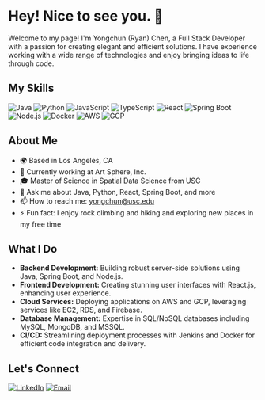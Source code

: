 # Hey! Nice to see you. 👋

Welcome to my page! I'm Yongchun (Ryan) Chen, a Full Stack Developer with a passion for creating elegant and efficient solutions. I have experience working with a wide range of technologies and enjoy bringing ideas to life through code.

## My Skills

![Java](https://img.shields.io/badge/Java-ED8B00?style=for-the-badge&logo=java&logoColor=white)
![Python](https://img.shields.io/badge/Python-3776AB?style=for-the-badge&logo=python&logoColor=white)
![JavaScript](https://img.shields.io/badge/JavaScript-323330?style=for-the-badge&logo=javascript&logoColor=F7DF1E)
![TypeScript](https://img.shields.io/badge/TypeScript-007ACC?style=for-the-badge&logo=typescript&logoColor=white)
![React](https://img.shields.io/badge/React-20232A?style=for-the-badge&logo=react&logoColor=61DAFB)
![Spring Boot](https://img.shields.io/badge/Spring%20Boot-6DB33F?style=for-the-badge&logo=spring-boot&logoColor=white)
![Node.js](https://img.shields.io/badge/Node.js-339933?style=for-the-badge&logo=nodedotjs&logoColor=white)
![Docker](https://img.shields.io/badge/Docker-2496ED?style=for-the-badge&logo=docker&logoColor=white)
![AWS](https://img.shields.io/badge/AWS-232F3E?style=for-the-badge&logo=amazon-aws&logoColor=white)
![GCP](https://img.shields.io/badge/GCP-4285F4?style=for-the-badge&logo=google-cloud&logoColor=white)

## About Me

- 🌍 Based in Los Angeles, CA
- 💼 Currently working at Art Sphere, Inc.
- 🎓 Master of Science in Spatial Data Science from USC
- 💬 Ask me about Java, Python, React, Spring Boot, and more
- 📫 How to reach me: yongchun@usc.edu
- ⚡ Fun fact: I enjoy rock climbing and hiking and exploring new places in my free time

## What I Do

- **Backend Development:** Building robust server-side solutions using Java, Spring Boot, and Node.js.
- **Frontend Development:** Creating stunning user interfaces with React.js, enhancing user experience.
- **Cloud Services:** Deploying applications on AWS and GCP, leveraging services like EC2, RDS, and Firebase.
- **Database Management:** Expertise in SQL/NoSQL databases including MySQL, MongoDB, and MSSQL.
- **CI/CD:** Streamlining deployment processes with Jenkins and Docker for efficient code integration and delivery.


## Let's Connect

[![LinkedIn](https://img.shields.io/badge/LinkedIn-0077B5?style=for-the-badge&logo=linkedin&logoColor=white)](https://www.linkedin.com/in/yongchun-chen)
[![Email](https://img.shields.io/badge/Email-D14836?style=for-the-badge&logo=gmail&logoColor=white)](mailto:yongchun@usc.edu)
